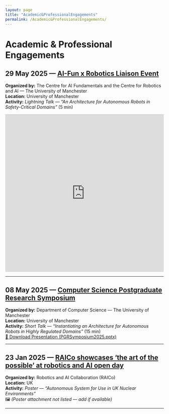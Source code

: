 ```yaml
---
layout: page
title: "Academic&ProfessionalEngagements"
permalink: /Academic&ProfessionalEngagements/
---
```


# Academic & Professional Engagements

## 29 May 2025 — [AI-Fun x Robotics Liaison Event](#)
**Organized by:** The Centre for AI Fundamentals and the Centre for Robotics and AI — The University of Manchester  
**Location:** University of Manchester  
**Activity:** *Lightning Talk — “An Architecture for Autonomous Robots in Safety-Critical Domains”* (5 min)  

<iframe src="https://1drv.ms/p/c/638f023501b36e2f/IQQMiVLlFxKCTY53fCTpdYD3Acr7ziJAf9Yik_yMJllS5TI?em=2&wdAr=1.7777777777777777" 
        width="100%" height="500px" frameborder="0" allowfullscreen>
  This is a Microsoft Office presentation embedded with Office technology.
</iframe>

---

## 08 May 2025 — [Computer Science Postgraduate Research Symposium](https://personalpages.manchester.ac.uk/staff/ian.pratt/symposium/PGRsymposium.html)
**Organized by:** Department of Computer Science — The University of Manchester  
**Location:** University of Manchester  
**Activity:** *Short Talk — “Instantiating an Architecture for Autonomous Robots in Highly Regulated Domains”* (15 min)  
[🔗 Download Presentation (PGRSymposium2025.pptx)](files/presentations/PGRSymposium2025.pptx)

---

## 23 Jan 2025 — [RAICo showcases ‘the art of the possible’ at robotics and AI open day](https://raico.org/raico-showcases-the-art-of-the-possible-at-robotics-and-ai-open-day/)
**Organized by:** Robotics and AI Collaboration (RAICo)  
**Location:** UK  
**Activity:** *Poster — “Autonomous System for Use in UK Nuclear Environments”*  
🖼️ *(Poster attachment not listed — add if available)*

---
